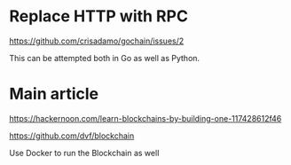 # Replace HTTP with RPC

https://github.com/crisadamo/gochain/issues/2

This can be attempted both in Go as well as Python.

# Main article 

https://hackernoon.com/learn-blockchains-by-building-one-117428612f46

https://github.com/dvf/blockchain

Use Docker to run the Blockchain as well 

